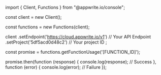 import { Client,  Functions } from "@appwrite.io/console";

const client = new Client();

const functions = new Functions(client);

client
    .setEndpoint('https://cloud.appwrite.io/v1') // Your API Endpoint
    .setProject('5df5acd0d48c2') // Your project ID
;

const promise = functions.getFunctionUsage('[FUNCTION_ID]');

promise.then(function (response) {
    console.log(response); // Success
}, function (error) {
    console.log(error); // Failure
});